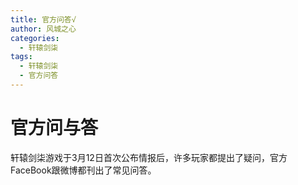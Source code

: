 ```yaml
---
title: 官方问答√
author: 风城之心
categories:
  - 轩辕剑柒
tags:
  - 轩辕剑柒
  - 官方问答
---
```


# 官方问与答

轩辕剑柒游戏于3月12日首次公布情报后，许多玩家都提出了疑问，官方FaceBook跟微博都刊出了常见问答。

<QABox>
<template #question>为什么《轩辕剑柒》没有系列传统的副标题？</template>
<template #answer>
<span>过去副标题应该是编剧大大的个人习惯，这次《轩辕剑柒》无论是战斗还是画面风格都和前代有著比较大的不同，所以也想尝试一下不设定副标题的形式。</span>
</template>
</QABox>

<QABox>
<template #question>我们发现这次公布的LOGO和此前公布的不同，为什么会换LOGO？（本题只在微博出现）</template>
<template #answer>
<span>我们在立项初期LOGO依照故事内容设定去设计了一版，随着开发的推进，故事也因为各种原因做了不少的调整，直到准备进入宣传期，才发现这LOGO的意义比较没那么切合；所以跟美术同仁讨论后，决定再推出一版更贴近故事的主轴的LOGO。</span>
<a-image src="../../../public/img/games/swd7/qa01.jpg" />
<span style="text-align:center;display:block;">▲左边为【新LOGO】，右边为【旧LOGO】</span>
</template>
</QABox>


<QABox>
<template #question>现在公布的《轩辕剑柒》和畅游曾经的网游《轩辕剑7》和有什麽关系？（本题只在微博出现）</template>
<template #answer>
<span>之前和畅游并没有特别约束轩七这title只能用于网游，当我们单机立项的时候发现网游这个项目暂时搁置了，原本预定要用轩辕剑八的名称，也就没有特别续用，而直接采用柒命名。加上网游和单机本身就是完全不同的项目，没有直接的关联，也就这样持续开发到现在。
</span>
</template>
</QABox>

<QABox>
<template #question>首部宣动中的画面是实机演示还是CG动画？</template>
<template #answer>
<span>我们本次都是直接使用游戏中的实际画面进行演出和宣传，由于引擎足够乘载高品质的画面，我们在开发的过程也全面都有做LOD(Level of Detail)，因此在效能相对好的状态下，是可以采用高阶层的级别进行表现，而结果看来也还算令人满意，因此暂时没有考虑CG的制作。
</span>
<a-image src="../../../public/img/games/swd7/qa02.jpg" />
<span style="text-align:center;display:block;">▲《轩辕剑柒》实际画面</span>
</template>
</QABox>

<QABox>
<template #question>我平常习惯用摇杆（手柄）打游戏，请问《轩辕剑柒》的兼容做的如何？</template>
<template #answer>
<span>本作承袭穹之扉的经验，一开始就是面向多平台的开发流程，因此从初期就持续使用摇杆进行游戏设计与测试，我们希望尽可能让摇杆顺畅的完成整个游戏的体验。
</span>
</template>
</QABox>

<QABox>
<template #question>为什麽选择和游力卡工作室合作？（本题只在微博出现）</template>
<template #answer>
<span>游力卡工作室虽然是一个新的发行团队，但成员有很丰富的单机游戏发行经验和资源，很多也是轩辕剑资深玩家。他们在单机游戏发行领域的专业度和对游戏的热情最终促成了这次合作。
</span>
</template>
</QABox>


<QABox>
<template #question>如果我没玩过《轩辕剑》历代所有作品，直接玩《轩辕剑柒》会有影响吗？（本题只在微博出现）</template>
<template #answer>
<span>没有影响。轩辕剑历代会做比较深的剧情连结，大部分都是本传与外传的状况下才会有，其他连结都是比较小的，这样也是希望不管有没有玩过前几作的玩家都不会因此看不懂剧情，而轩柒也是本著这样的设定进行创作，所以没玩过前几作的玩家也能读懂轩柒剧情的。
</span>
</template>
</QABox>

<QABox>
<template #question>对于《轩辕剑柒》首个预告片中，玩家对于战斗部分的评论你们怎麽看？（本题只在微博出现）</template>
<template #answer>
<span>我们收到了玩家对于预告片中战斗部分的回馈，因为游戏还在研发阶段，我们也在不断对战斗系统进行调优，希望可以给大家更好的体验。
</span>
<a-image src="../../../public/img/games/swd7/qa03.jpg" />
<span style="text-align:center;display:block;">▲《轩辕剑柒》战斗截图</span>
</template>
</QABox>

<QABox>
<template #question>《轩辕剑柒》中会出现“轩辕剑”吗？</template>
<template #answer>
<span>本作轩辕剑是一个很重要的关键物品，所以肯定会在剧情中出现，敬请期待。
</span>
</template>
</QABox>

<QABox>
<template #question>宣传片中主角最后收妖时说了一句发音奇怪的咒语，字幕上标注为“古语”，那是古代的闽南话或粤语吗？请问是和天书有关的咒语都会使用古语吗？这样的设计是出于怎样的考虑？　</template>
<template #answer>
<span>本作在针对故事的设计做了不少考据。而关于竹简中的文字应当用什麽方式念颂，在这个有语音的年代，是需要好好研究一番，最后团队选择春秋雅言的发音，找了一些资料后，模拟当时的发音与念法，并稍微加入一点游戏风格，就成了如今的”咒语”。
</span>
<a-image src="../../../public/img/games/swd7/qa04.jpg" />
<span style="text-align:center;display:block;">▲《轩辕剑柒》收妖</span>
</template>
</QABox>

<QABox>
<template #question>这次游戏还会推出实体版吗？（本题只在微博出现）</template>
<template #answer>
<span>虽然现在数字版游戏和PC平台化是大趋势，但我们瞭解到许多轩辕剑的玩家还是希望可以收藏实体版本，目前游力卡工作室也在积极筹备实体版相关的事项，详细情况还请关注我们后续的爆料。
</span>
</template>
</QABox>

<QABox>
<template #question>会出精装实体版么？（本题只在FB出现）　</template>
<template #answer>
<span>我们仍会出售精装实体版《轩辕剑柒》，满足喜欢收藏的玩家。
</span>
</template>
</QABox>

<QABox>
<template #question>我们注意到这次悬念站的功能变数名称是WeGame的，游戏会是WeGame独佔吗？（本题只在微博出现）　</template>
<template #answer>
<span>不会，就如同我们宣传片最后公开的资讯那样，除了WeGame平台之外，此次《轩辕剑柒》也会同步登陆Steam和PS4等平台。WeGame作为平台方，在游戏悬念站的搭建和宣传上给予了很多支持和帮助。
</span>
<a-image src="../../../public/img/games/swd7/qa05.jpg" />
<span style="text-align:center;display:block;">▲《轩辕剑柒》将登录多平台</span>
</template>
</QABox>

<QABox>
<template #question>本代还是DOMO小组制作的吗？（本题只在FB出现）</template>
<template #answer>
<span>当然，本代仍是由大宇台北总部的DOMO小组制作，如假包换。
</span>
</template>
</QABox>

<QABox>
<template #question>看影片，这次的战斗会很像《隻狼》或者黑魂系列吗？（本题只在FB出现）</template>
<template #answer>
<span>关于战斗的风格与节奏我们内部讨论很久，也做了很多版的尝试，其实没有要特别像那个市面作品。但毕竟同是动作游戏，难免多少都会有一些共通的地方，当然而这一点看起来和玩起来每个人的感受可能都会有不小的差别。后续还有更多战斗资讯曝光，大家可以再深入了解！这一次《轩辕剑柒》中也会提供不同的难度选择，不论是偏好受苦的玩家还是偏好体验剧情的玩家，都可以找到最适合自己的那一项。
</span>
</template>
</QABox>
